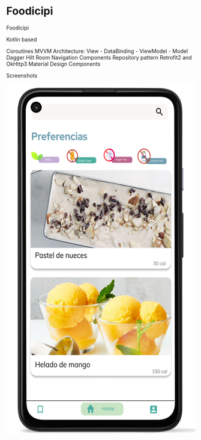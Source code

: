 # Foodicipi
Foodicipi

Kotlin based

Coroutines 
MVVM Architecture: View - DataBinding - ViewModel - Model
Dagger Hilt
Room
Navigation Components
Repository pattern
Retrofit2 and OkHttp3
Material Design Components

Screenshots

![alt text](https://github.com/NClassDev/foodicipi/blob/master/app/src/main/res/drawable-v24/homepreview.png?raw=true)

